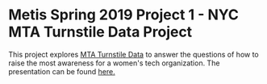 # Metis Spring 2019 Project 1 - NYC MTA Turnstile Data Project
This project explores [MTA Turnstile Data](http://web.mta.info/developers/turnstile.html) to answer the questions of how to raise the most awareness for a women's tech organization. The presentation can be found [here.](metis_project_1_mta_optimization_project.pdf)
